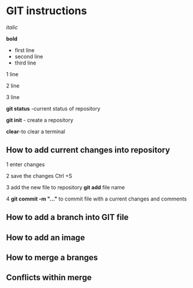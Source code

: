 # GIT instructions

*italic*

**bold**

* first line
* second line
* third line

 1 line

 2 line

 3 line

 **git status** -current status of repository

 **git init** - create a repository

 **clear**-to clear a terminal 

 ## How to add current changes into repository

 1 enter changes

 2 save the changes Ctrl +S 

 3 add the new file to repository **git add** file name

 4 **git commit -m "..."** to commit file with a current changes and comments
 
 ## How to add a branch into GIT file

 ## How to add an image 

 ## How to merge a branges

 ## Conflicts within merge

 